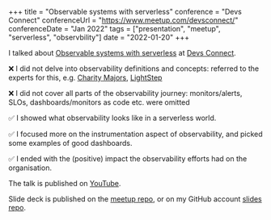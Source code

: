 +++
title =  "Observable systems with serverless"
conference = "Devs Connect"
conferenceUrl = "https://www.meetup.com/devsconnect/"
conferenceDate = "Jan 2022"
tags = ["presentation", "meetup", "serverless", "observbility"]
date = "2022-01-20"
+++

I talked about [Observable systems with serverless](https://www.meetup.com/devsconnect/events/282326885/) at [Devs Connect](https://www.meetup.com/devsconnect/).

❌ I did not delve into observability definitions and concepts: referred to the experts for this, e.g. [Charity Majors](https://charity.wtf/), [LightStep](https://opentelemetry.lightstep.com/)

❌ I did not cover all parts of the observability journey: monitors/alerts, SLOs, dashboards/monitors as code etc. were omitted

✅ I showed what observability looks like in a serverless world.

✅ I focused more on the instrumentation aspect of observability, and picked some examples of good dashboards.

✅ I ended with the (positive) impact the observability efforts had on the organisation.

The talk is published on [YouTube](https://youtu.be/nvbabK1Vr48).

Slide deck is published on the [meetup repo](https://github.com/Devs-Connect/dc003-observable-systems-and-ddd/blob/main/the_road_to_observable_systems_by_toli_apostolidis/the_road_to_observable_systems_by_toli_apostolidis.pdf), or on my GitHub account [slides repo](https://github.com/Apostolos-Daniel/slides/blob/main/the-road-to-observable-systems/devs-connect-2022-the-road-to-observable-systems-READ-ALONG-v3.pdf).
